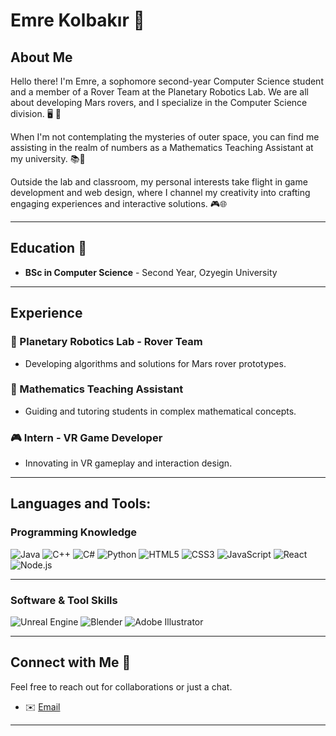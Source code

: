 # Emre Kolbakır 🚀

## About Me

Hello there! I'm Emre, a sophomore second-year Computer Science student and a member of a Rover Team at the Planetary Robotics Lab. We are all about developing Mars rovers, and I specialize in the Computer Science division. 🖥️ 🌌

When I'm not contemplating the mysteries of outer space, you can find me assisting in the realm of numbers as a Mathematics Teaching Assistant at my university. 📚🧮

Outside the lab and classroom, my personal interests take flight in game development and web design, where I channel my creativity into crafting engaging experiences and interactive solutions. 🎮🌐

---

## Education 🏫

- **BSc in Computer Science** - Second Year, Ozyegin University

---

## Experience

### 🤖 Planetary Robotics Lab - Rover Team
- Developing algorithms and solutions for Mars rover prototypes.

### 📐 Mathematics Teaching Assistant
- Guiding and tutoring students in complex mathematical concepts.

### 🎮 Intern - VR Game Developer
- Innovating in VR gameplay and interaction design.

---

## Languages and Tools:

### Programming Knowledge

![Java](https://img.shields.io/badge/Java-%23ED8B00.svg?&style=for-the-badge&logo=java&logoColor=white)
![C++](https://img.shields.io/badge/C++-%2300599C.svg?&style=for-the-badge&logo=c%2B%2B&logoColor=white)
![C#](https://img.shields.io/badge/C%23-%239312FF.svg?&style=for-the-badge&logo=c-sharp&logoColor=white)
![Python](https://img.shields.io/badge/Python-%233776AB.svg?&style=for-the-badge&logo=python&logoColor=white)
![HTML5](https://img.shields.io/badge/HTML5-%23E34F26.svg?&style=for-the-badge&logo=html5&logoColor=white)
![CSS3](https://img.shields.io/badge/CSS3-%231572B6.svg?&style=for-the-badge&logo=css3&logoColor=white)
![JavaScript](https://img.shields.io/badge/JavaScript-%23F7DF1E.svg?&style=for-the-badge&logo=javascript&logoColor=black)
![React](https://img.shields.io/badge/React-%2361DAFB.svg?&style=for-the-badge&logo=react&logoColor=black)
![Node.js](https://img.shields.io/badge/Node.js-%23339933.svg?&style=for-the-badge&logo=node.js&logoColor=white)

---

### Software & Tool Skills

![Unreal Engine](https://img.shields.io/badge/Unreal_Engine-%23313131.svg?&style=for-the-badge&logo=unreal-engine&logoColor=white)
![Blender](https://img.shields.io/badge/Blender-%23F5792A.svg?&style=for-the-badge&logo=blender&logoColor=white)
![Adobe Illustrator](https://img.shields.io/badge/Adobe_Illustrator-%23FF9A00.svg?&style=for-the-badge&logo=adobe-illustrator&logoColor=white)

---

## Connect with Me 🤝

Feel free to reach out for collaborations or just a chat.

- ✉️ [Email](mailto:emre.kolbakir@ozu.edu.tr)

---

